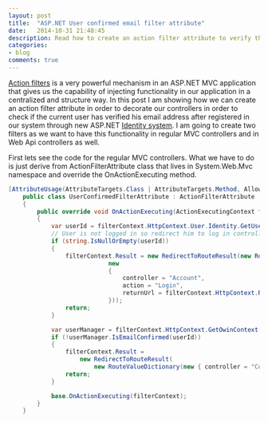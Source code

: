 ```yaml
---
layout: post
title:  "ASP.NET User confirmed email filter attribute"
date:   2014-10-31 21:48:45
description: Read how to create an action filter attribute to verify that a user has confirmed his email.
categories:
- blog
comments: true
---
```


[Action filters][af] is a very powerful mechanism in an ASP.NET MVC application that gives us the capability of injecting functionality in our application in a centralized and structure way. 
In this post I am showing how we can create an action filter attribute in order to decorate our controllers in order to check if the current user has verified his email address 
after registered in our system through new ASP.NET [Identity system][identity]. I am going to create two filters as we want to have this functionality in regular MVC controllers and in Web Api controllers as well.

First lets see the code for the regular MVC controllers. What we have to do is just derive from ActionFilterAttribute class that lives in System.Web.Mvc namespace and override the OnActionExecuting method.
```csharp
[AttributeUsage(AttributeTargets.Class | AttributeTargets.Method, AllowMultiple = true, Inherited = true)]
    public class UserConfirmedFilterAttribute : ActionFilterAttribute
    {
        public override void OnActionExecuting(ActionExecutingContext filterContext)
        {
            var userId = filterContext.HttpContext.User.Identity.GetUserId();
            // User is not logged in so redirect him to log in controller action
            if (string.IsNullOrEmpty(userId))
            {
                filterContext.Result = new RedirectToRouteResult(new RouteValueDictionary(
                            new
                            {
                                controller = "Account",
                                action = "Login",
                                returnUrl = filterContext.HttpContext.Request.RawUrl
                            }));
                return;
            }

            var userManager = filterContext.HttpContext.GetOwinContext().GetUserManager<ApplicationUserManager>();
            if (!userManager.IsEmailConfirmed(userId))
            {
                filterContext.Result =
                    new RedirectToRouteResult(
                        new RouteValueDictionary(new { controller = "ConstrollerNameToRedirect", action = "ActionMethodToRedirect" }));
                return;
            }

            base.OnActionExecuting(filterContext);
        }
    }
```

[af]: https://www.asp.net/mvc/overview/older-versions-1/controllers-and-routing/understanding-action-filters-cs/
[identity]: http://www.asp.net/identity